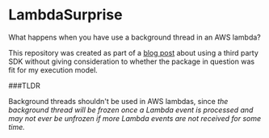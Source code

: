 # LambdaSurprise

What happens when you have use a background thread in an AWS lambda? 

This repository was created as part of a [blog post](https://blog.timbutterfield.co.uk/2020/02/11/serverless-deploy-developer-policy/) about using a third party SDK without giving consideration to whether the package in question was fit for my execution model. 

###TLDR

Background threads shouldn't be used in AWS lambdas, since *the background thread will be frozen once a Lambda event is processed and may not ever be unfrozen if more Lambda events are not received for some time.*